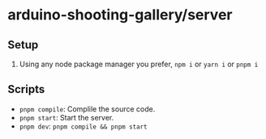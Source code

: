 # arduino-shooting-gallery/server

## Setup

1. Using any node package manager you prefer, `npm i` or `yarn i` or `pnpm i`

## Scripts

- `pnpm compile`: Complile the source code.
- `pnpm start`: Start the server.
- `pnpm dev`: `pnpm compile && pnpm start`
